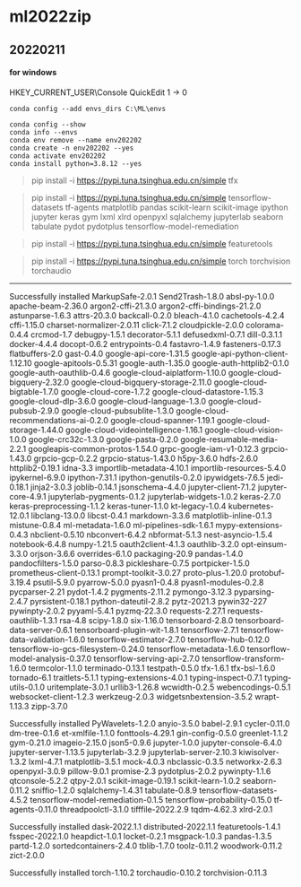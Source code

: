 # ml2022zip
 
## 20220211
#### for windows
HKEY_CURRENT_USER\Console QuickEdit 1 -> 0

```
conda config --add envs_dirs C:\ML\envs

conda config --show
conda info --envs
conda env remove --name env202202
conda create -n env202202 --yes
conda activate env202202
conda install python=3.8.12 --yes
```

> pip install -i https://pypi.tuna.tsinghua.edu.cn/simple tfx 

> pip install -i https://pypi.tuna.tsinghua.edu.cn/simple tensorflow-datasets tf-agents matplotlib pandas scikit-learn scikit-image ipython jupyter keras gym lxml xlrd openpyxl sqlalchemy jupyterlab seaborn tabulate pydot pydotplus tensorflow-model-remediation 

> pip install -i https://pypi.tuna.tsinghua.edu.cn/simple featuretools

> pip install -i https://pypi.tuna.tsinghua.edu.cn/simple torch torchvision torchaudio

--------
Successfully installed MarkupSafe-2.0.1 Send2Trash-1.8.0 absl-py-1.0.0 apache-beam-2.36.0 argon2-cffi-21.3.0 argon2-cffi-bindings-21.2.0 astunparse-1.6.3 attrs-20.3.0 backcall-0.2.0 bleach-4.1.0 cachetools-4.2.4 cffi-1.15.0 charset-normalizer-2.0.11 click-7.1.2 cloudpickle-2.0.0 colorama-0.4.4 crcmod-1.7 debugpy-1.5.1 decorator-5.1.1 defusedxml-0.7.1 dill-0.3.1.1 docker-4.4.4 docopt-0.6.2 entrypoints-0.4 fastavro-1.4.9 fasteners-0.17.3 flatbuffers-2.0 gast-0.4.0 google-api-core-1.31.5 google-api-python-client-1.12.10 google-apitools-0.5.31 google-auth-1.35.0 google-auth-httplib2-0.1.0 google-auth-oauthlib-0.4.6 google-cloud-aiplatform-1.10.0 google-cloud-bigquery-2.32.0 google-cloud-bigquery-storage-2.11.0 google-cloud-bigtable-1.7.0 google-cloud-core-1.7.2 google-cloud-datastore-1.15.3 google-cloud-dlp-3.6.0 google-cloud-language-1.3.0 google-cloud-pubsub-2.9.0 google-cloud-pubsublite-1.3.0 google-cloud-recommendations-ai-0.2.0 google-cloud-spanner-1.19.1 google-cloud-storage-1.44.0 google-cloud-videointelligence-1.16.1 google-cloud-vision-1.0.0 google-crc32c-1.3.0 google-pasta-0.2.0 google-resumable-media-2.2.1 googleapis-common-protos-1.54.0 grpc-google-iam-v1-0.12.3 grpcio-1.43.0 grpcio-gcp-0.2.2 grpcio-status-1.43.0 h5py-3.6.0 hdfs-2.6.0 httplib2-0.19.1 idna-3.3 importlib-metadata-4.10.1 importlib-resources-5.4.0 ipykernel-6.9.0 ipython-7.31.1 ipython-genutils-0.2.0 ipywidgets-7.6.5 jedi-0.18.1 jinja2-3.0.3 joblib-0.14.1 jsonschema-4.4.0 jupyter-client-7.1.2 jupyter-core-4.9.1 jupyterlab-pygments-0.1.2 jupyterlab-widgets-1.0.2 keras-2.7.0 keras-preprocessing-1.1.2 keras-tuner-1.1.0 kt-legacy-1.0.4 kubernetes-12.0.1 libclang-13.0.0 libcst-0.4.1 markdown-3.3.6 matplotlib-inline-0.1.3 mistune-0.8.4 ml-metadata-1.6.0 ml-pipelines-sdk-1.6.1 mypy-extensions-0.4.3 nbclient-0.5.10 nbconvert-6.4.2 nbformat-5.1.3 nest-asyncio-1.5.4 notebook-6.4.8 numpy-1.21.5 oauth2client-4.1.3 oauthlib-3.2.0 opt-einsum-3.3.0 orjson-3.6.6 overrides-6.1.0 packaging-20.9 pandas-1.4.0 pandocfilters-1.5.0 parso-0.8.3 pickleshare-0.7.5 portpicker-1.5.0 prometheus-client-0.13.1 prompt-toolkit-3.0.27 proto-plus-1.20.0 protobuf-3.19.4 psutil-5.9.0 pyarrow-5.0.0 pyasn1-0.4.8 pyasn1-modules-0.2.8 pycparser-2.21 pydot-1.4.2 pygments-2.11.2 pymongo-3.12.3 pyparsing-2.4.7 pyrsistent-0.18.1 python-dateutil-2.8.2 pytz-2021.3 pywin32-227 pywinpty-2.0.2 pyyaml-5.4.1 pyzmq-22.3.0 requests-2.27.1 requests-oauthlib-1.3.1 rsa-4.8 scipy-1.8.0 six-1.16.0 tensorboard-2.8.0 tensorboard-data-server-0.6.1 tensorboard-plugin-wit-1.8.1 tensorflow-2.7.1 tensorflow-data-validation-1.6.0 tensorflow-estimator-2.7.0 tensorflow-hub-0.12.0 tensorflow-io-gcs-filesystem-0.24.0 tensorflow-metadata-1.6.0 tensorflow-model-analysis-0.37.0 tensorflow-serving-api-2.7.0 tensorflow-transform-1.6.0 termcolor-1.1.0 terminado-0.13.1 testpath-0.5.0 tfx-1.6.1 tfx-bsl-1.6.0 tornado-6.1 traitlets-5.1.1 typing-extensions-4.0.1 typing-inspect-0.7.1 typing-utils-0.1.0 uritemplate-3.0.1 urllib3-1.26.8 wcwidth-0.2.5 webencodings-0.5.1 websocket-client-1.2.3 werkzeug-2.0.3 widgetsnbextension-3.5.2 wrapt-1.13.3 zipp-3.7.0

Successfully installed PyWavelets-1.2.0 anyio-3.5.0 babel-2.9.1 cycler-0.11.0 dm-tree-0.1.6 et-xmlfile-1.1.0 fonttools-4.29.1 gin-config-0.5.0 greenlet-1.1.2 gym-0.21.0 imageio-2.15.0 json5-0.9.6 jupyter-1.0.0 jupyter-console-6.4.0 jupyter-server-1.13.5 jupyterlab-3.2.9 jupyterlab-server-2.10.3 kiwisolver-1.3.2 lxml-4.7.1 matplotlib-3.5.1 mock-4.0.3 nbclassic-0.3.5 networkx-2.6.3 openpyxl-3.0.9 pillow-9.0.1 promise-2.3 pydotplus-2.0.2 pywinpty-1.1.6 qtconsole-5.2.2 qtpy-2.0.1 scikit-image-0.19.1 scikit-learn-1.0.2 seaborn-0.11.2 sniffio-1.2.0 sqlalchemy-1.4.31 tabulate-0.8.9 tensorflow-datasets-4.5.2 tensorflow-model-remediation-0.1.5 tensorflow-probability-0.15.0 tf-agents-0.11.0 threadpoolctl-3.1.0 tifffile-2022.2.9 tqdm-4.62.3 xlrd-2.0.1

Successfully installed dask-2022.1.1 distributed-2022.1.1 featuretools-1.4.1 fsspec-2022.1.0 heapdict-1.0.1 locket-0.2.1 msgpack-1.0.3 pandas-1.3.5 partd-1.2.0 sortedcontainers-2.4.0 tblib-1.7.0 toolz-0.11.2 woodwork-0.11.2 zict-2.0.0

Successfully installed torch-1.10.2 torchaudio-0.10.2 torchvision-0.11.3
